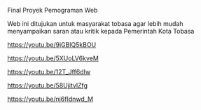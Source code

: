 ﻿Final Proyek Pemograman Web
 
 Web ini ditujukan untuk masyarakat tobasa agar lebih mudah menyampaikan saran atau kritik kepada Pemerintah Kota Tobasa
 
 https://youtu.be/9jGBlQ5kBOU
 
 https://youtu.be/5XUoLV6kveM
 
 https://youtu.be/12T_Jff6dIw
 
 https://youtu.be/58UjitvlZfg
 
 https://youtu.be/nj6fIdnwd_M

